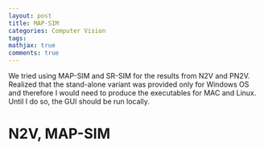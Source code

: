 ```yaml
---
layout: post
title: MAP-SIM 
categories: Computer Vision
tags:
mathjax: true
comments: true
---
```

 
We tried using MAP-SIM and SR-SIM for the results from N2V and PN2V. Realized that the stand-alone variant was provided only for Windows OS and therefore I would need to produce the executables for MAC and Linux. Until I do so, the GUI should be run locally.  

# N2V, MAP-SIM


